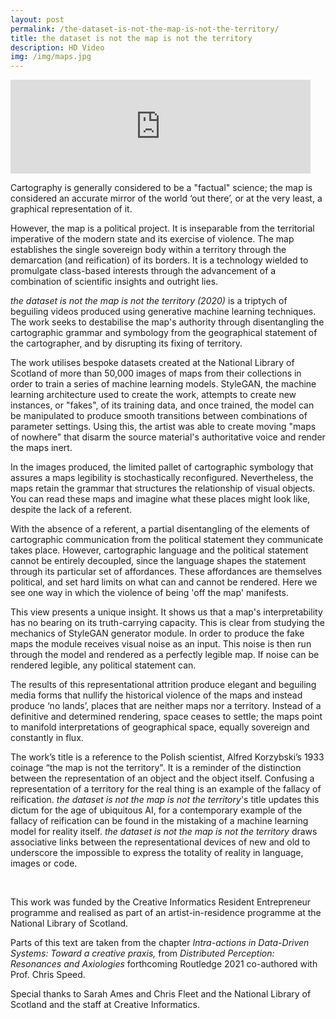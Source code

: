 ```yaml
---
layout: post
permalink: /the-dataset-is-not-the-map-is-not-the-territory/
title: the dataset is not the map is not the territory
description: HD Video
img: /img/maps.jpg
---
```


<iframe src="https://player.vimeo.com/video/443394239" width="480" frameborder="0" allow="autoplay; fullscreen; picture-in-picture" allowfullscreen></iframe>

<br>

Cartography is generally considered to be a "factual" science; the map is considered an accurate mirror of the world ‘out there’, or at the very least, a graphical representation of it.

However, the map is a political project. It is inseparable from the territorial imperative of the modern state and its exercise of violence. The map establishes the single sovereign body within a territory through the demarcation (and reification) of its borders. It is a technology wielded to promulgate class-based interests through the advancement of a combination of scientific insights and outright lies.

*the dataset is not the map is not the territory (2020)* is a triptych of beguiling videos produced using generative machine learning techniques. The work seeks to destabilise the map's authority through disentangling the cartographic grammar and symbology from the geographical statement of the cartographer, and by disrupting its fixing of territory.

The work utilises bespoke datasets created at the National Library of Scotland of more than 50,000 images of maps from their collections in order to train a series of machine learning models. StyleGAN, the machine learning architecture used to create the work, attempts to create new instances, or "fakes", of its training data, and once trained, the model can be manipulated to produce smooth transitions between combinations of parameter settings. Using this, the artist was able to create moving "maps of nowhere" that disarm the source material's authoritative voice and render the maps inert.

In the images produced, the limited pallet of cartographic symbology that assures a maps legibility is stochastically reconfigured. Nevertheless, the maps retain the grammar that structures the relationship of visual objects. You can read these maps and imagine what these places might look like, despite the lack of a referent.

With the absence of a referent, a partial disentangling of the elements of cartographic communication from the political statement they communicate takes place. However, cartographic language and the political statement cannot be entirely decoupled, since the language shapes the statement through its particular set of affordances. These affordances are themselves political, and set hard limits on what can and cannot be rendered. Here we see one way in which the violence of being 'off the map' manifests.

This view presents a unique insight. It shows us that a map's interpretability has no bearing on its truth-carrying capacity. This is clear from studying the mechanics of StyleGAN generator module. In order to produce the fake maps the module receives visual noise as an input. This noise is then run through the model and rendered as a perfectly legible map. If noise can be rendered legible, any political statement can.

The results of this representational attrition produce elegant and beguiling media forms that nullify the historical violence of the maps and instead produce ‘no lands’, places that are neither maps nor a territory. Instead of a definitive and determined rendering, space ceases to settle; the maps point to manifold interpretations of geographical space, equally sovereign and constantly in flux.

The work’s title is a reference to the Polish scientist, Alfred Korzybski’s 1933 coinage “the map is not the territory". It is a reminder of the distinction between the representation of an object and the object itself. Confusing a representation of a territory for the real thing is an example of the fallacy of reification. *the dataset is not the map is not the territory*'s title updates this dictum for the age of ubiquitous AI, for a contemporary example of the fallacy of reification can be found in the mistaking of a machine learning model for reality itself. *the dataset is not the map is not the territory* draws associative links between the representational devices of new and old to underscore the impossible to express the totality of reality in language, images or code.

<br>

This work was funded by the Creative Informatics Resident Entrepreneur programme and realised as part of an artist-in-residence programme at the National Library of Scotland.

Parts of this text are taken from the chapter *Intra-actions in Data-Driven Systems: Toward a creative praxis,* from *Distributed Perception: Resonances and Axiologies* forthcoming Routledge 2021 co-authored with Prof. Chris Speed.

Special thanks to Sarah Ames and Chris Fleet and the National Library of Scotland and the staff at Creative Informatics.
